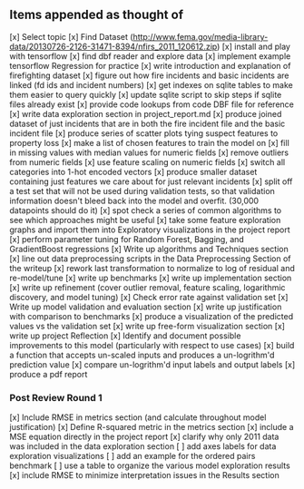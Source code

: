 ## Items appended as thought of

[x] Select topic
[x] Find Dataset (http://www.fema.gov/media-library-data/20130726-2126-31471-8394/nfirs_2011_120612.zip)
[x] install and play with tensorflow
[x] find dbf reader and explore data
[x] implement example tensorflow Regression for practice
[x] write introduction and explanation of firefighting dataset
[x] figure out how fire incidents and basic incidents are linked (fd ids and incident numbers)
[x] get indexes on sqlite tables to make them easier to query quickly
[x] update sqlite script to skip steps if sqlite files already exist
[x] provide code lookups from code DBF file for reference
[x] write data exploration section in project_report.md
[x] produce joined dataset of just incidents that are in both the fire incident file and the basic incident file
[x] produce series of scatter plots tying suspect features to property loss
[x] make a list of chosen features to train the model on
[x] fill in missing values with median values for numeric fields
[x] remove outliers from numeric fields
[x] use feature scaling on numeric fields
[x] switch all categories into 1-hot encoded vectors
[x] produce smaller dataset containing just features we care about for just relevant incidents
[x] split off a test set that will not be used during validation tests,
so that validation information doesn't bleed back into the model and overfit.
(30,000 datapoints should do it)
[x] spot check a series of common algorithms to see which approaches might be useful
[x] take some feature exploration graphs and import them into Exploratory
visualizations in the project report
[x] perform parameter tuning for Random Forest, Bagging, and GradientBoost regressions
[x] Write up algorithms and Techniques section
[x] line out data preprocessing
scripts in the Data Preprocessing Section of the writeup
[x] rework last transformation to normalize to log of residual and re-model/tune
[x] write up benchmarks
[x] write up implementation section
[x] write up refinement (cover outlier removal, feature scaling, logarithmic
  discovery, and model tuning)
[x] Check error rate against validation set
[x] Write up model validation and evaluation section
[x] write up justification with comparison to benchmarks
[x] produce a visualization of the predicted values vs the validation set
[x] write up free-form visualization section
[x] write up project Reflection
[x] Identify and document possible improvements to this model (particularly
   with respect to use cases)
[x] build a function that accepts un-scaled inputs and produces a un-logrithm'd
prediction value
[x]  compare un-logrithm'd
input labels and output labels
[x] produce a pdf report

### Post Review Round 1

[x] Include RMSE in metrics section (and calculate throughout model justification)
[x] Define R-squared metric in the metrics section
[x] include a MSE equation directly in the project report
[x] clarify why only 2011 data was included in the data exploration section
[ ] add axes labels for data exploration visualizations
[ ] add an example for the ordered pairs benchmark
[ ] use a table to organize the various model exploration results
[x] include RMSE to minimize interpretation issues in the Results section
